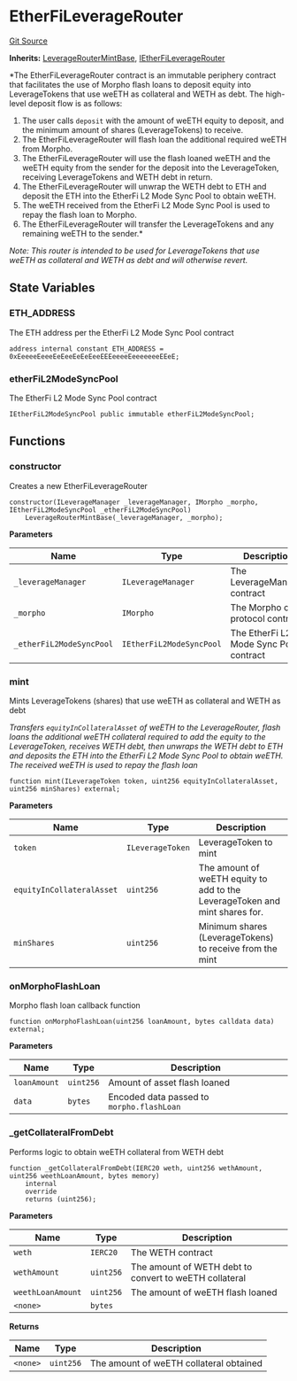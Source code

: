 # EtherFiLeverageRouter
[Git Source](https://github.com/seamless-protocol/ilm-v2/blob/c66c8e188b984325bffdd199b88ca303e9f58b11/src/periphery/EtherFiLeverageRouter.sol)

**Inherits:**
[LeverageRouterMintBase](/src/periphery/LeverageRouterMintBase.sol/abstract.LeverageRouterMintBase.md), [IEtherFiLeverageRouter](/src/interfaces/periphery/IEtherFiLeverageRouter.sol/interface.IEtherFiLeverageRouter.md)

*The EtherFiLeverageRouter contract is an immutable periphery contract that facilitates the use of Morpho flash loans
to deposit equity into LeverageTokens that use weETH as collateral and WETH as debt.
The high-level deposit flow is as follows:
1. The user calls `deposit` with the amount of weETH equity to deposit, and the minimum amount of shares (LeverageTokens)
to receive.
2. The EtherFiLeverageRouter will flash loan the additional required weETH from Morpho.
3. The EtherFiLeverageRouter will use the flash loaned weETH and the weETH equity from the sender for the deposit into
the LeverageToken, receiving LeverageTokens and WETH debt in return.
4. The EtherFiLeverageRouter will unwrap the WETH debt to ETH and deposit the ETH into the EtherFi L2 Mode Sync Pool
to obtain weETH.
5. The weETH received from the EtherFi L2 Mode Sync Pool is used to repay the flash loan to Morpho.
6. The EtherFiLeverageRouter will transfer the LeverageTokens and any remaining weETH to the sender.*

*Note: This router is intended to be used for LeverageTokens that use weETH as collateral and WETH as debt and will
otherwise revert.*


## State Variables
### ETH_ADDRESS
The ETH address per the EtherFi L2 Mode Sync Pool contract


```solidity
address internal constant ETH_ADDRESS = 0xEeeeeEeeeEeEeeEeEeEeeEEEeeeeEeeeeeeeEEeE;
```


### etherFiL2ModeSyncPool
The EtherFi L2 Mode Sync Pool contract


```solidity
IEtherFiL2ModeSyncPool public immutable etherFiL2ModeSyncPool;
```


## Functions
### constructor

Creates a new EtherFiLeverageRouter


```solidity
constructor(ILeverageManager _leverageManager, IMorpho _morpho, IEtherFiL2ModeSyncPool _etherFiL2ModeSyncPool)
    LeverageRouterMintBase(_leverageManager, _morpho);
```
**Parameters**

|Name|Type|Description|
|----|----|-----------|
|`_leverageManager`|`ILeverageManager`|The LeverageManager contract|
|`_morpho`|`IMorpho`|The Morpho core protocol contract|
|`_etherFiL2ModeSyncPool`|`IEtherFiL2ModeSyncPool`|The EtherFi L2 Mode Sync Pool contract|


### mint

Mints LeverageTokens (shares) that use weETH as collateral and WETH as debt

*Transfers `equityInCollateralAsset` of weETH to the LeverageRouter, flash loans the additional weETH collateral
required to add the equity to the LeverageToken, receives WETH debt, then unwraps the WETH debt to ETH and deposits
the ETH into the EtherFi L2 Mode Sync Pool to obtain weETH. The received weETH is used to repay the flash loan*


```solidity
function mint(ILeverageToken token, uint256 equityInCollateralAsset, uint256 minShares) external;
```
**Parameters**

|Name|Type|Description|
|----|----|-----------|
|`token`|`ILeverageToken`|LeverageToken to mint|
|`equityInCollateralAsset`|`uint256`|The amount of weETH equity to add to the LeverageToken and mint shares for.|
|`minShares`|`uint256`|Minimum shares (LeverageTokens) to receive from the mint|


### onMorphoFlashLoan

Morpho flash loan callback function


```solidity
function onMorphoFlashLoan(uint256 loanAmount, bytes calldata data) external;
```
**Parameters**

|Name|Type|Description|
|----|----|-----------|
|`loanAmount`|`uint256`|Amount of asset flash loaned|
|`data`|`bytes`|Encoded data passed to `morpho.flashLoan`|


### _getCollateralFromDebt

Performs logic to obtain weETH collateral from WETH debt


```solidity
function _getCollateralFromDebt(IERC20 weth, uint256 wethAmount, uint256 weethLoanAmount, bytes memory)
    internal
    override
    returns (uint256);
```
**Parameters**

|Name|Type|Description|
|----|----|-----------|
|`weth`|`IERC20`|The WETH contract|
|`wethAmount`|`uint256`|The amount of WETH debt to convert to weETH collateral|
|`weethLoanAmount`|`uint256`|The amount of weETH flash loaned|
|`<none>`|`bytes`||

**Returns**

|Name|Type|Description|
|----|----|-----------|
|`<none>`|`uint256`|The amount of weETH collateral obtained|


